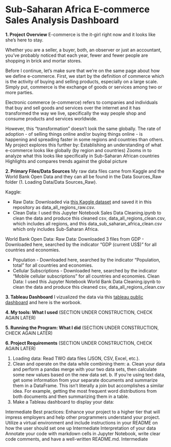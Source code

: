 # Sub-Saharan Africa E-commerce Sales Analysis Dashboard

**1. Project Overview**
E-commerce is the it-girl right now and it looks like she’s here to stay. 

Whether you are a seller, a buyer, both, an observer or just an accountant, you’ve probably noticed that each year, fewer and fewer people are shopping in brick and mortar stores. 

Before I continue, let’s make sure that we’re on the same page about how we define e-commerce. First, we start by the definition of commerce which is the activity of buying and selling products, especially on a large scale. Simply put, commerce is the exchange of goods or services among two or more parties.

Electronic commerce (e-commerce) refers to companies and individuals that buy and sell goods and services over the internet and it has transformed the way we live, specifically the way people shop and consume products and services worldwide. 

However, this “transformation” doesn’t look the same globally. The rate of adoption - of selling things online and/or buying things online - is happening and spreading faster in some regions and countries than others. My project explores this further by: 
Establishing an understanding of what e-commerce looks like globally (by region and countries)
Zooms in to analyze what this looks like specifically in Sub-Saharan African countries 
Highlights and compares trends against the global picture

**2. Primary Files/Data Sources** 
My raw data files came from Kaggle and the World Bank Open Data and they can all be found in the Data Sources_Raw folder (1. Loading Data/Data Sources_Raw). 

Kaggle: 
- Raw Data: Downloaded via [this Kaggle dataset](https://www.kaggle.com/datasets/mysarahmadbhat/sales-data/data) and saved it in this repository as data_all_regions_raw.csv.
- Clean Data: I used this Jupyter Notebook Sales Data Cleaning.ipynb to clean the data and produce this cleaned csv, data_all_regions_clean.csv, which includes all regions, and this data_sub_saharan_africa_clean.csv which only includes Sub-Saharan Africa.

World Bank Open Data: 
Raw Data: Downloaded 3 files from GDP - Downloaded here, searched by the indicator “GDP (current US$)” for all countries and economies.
- Population  - Downloaded here, searched by the indicator “Population, total” for all countries and economies.
- Cellular Subscriptions - Downloaded here, searched by the indicator “Mobile cellular subscriptions” for all countries and economies.
Clean Data: I used this Jupyter Notebook World Bank Data Cleaning.ipynb to clean the data and produce this cleaned csv, data_all_regions_clean.csv

**3. Tableau Dashboard** I vizualized the data via this [tableau public dashboard](https://public.tableau.com/app/profile/roseline.twagiramariya/viz/SalesDataDashboard_done/Dashboard1AllRegions) and here is the worbook. 

**4. My tools: What I used** (SECTION UNDER CONSTRUCTION, CHECK AGAIN LATER)

**5. Running the Program: What I did** (SECTION UNDER CONSTRUCTION, CHECK AGAIN LATER)

**6. Project Requirements** (SECTION UNDER CONSTRUCTION, CHECK AGAIN LATER)

1. Loading data: Read TWO data files (JSON, CSV, Excel, etc.).
2. Clean and operate on the data while combining them:
   a. Clean your data and perform a pandas merge with your two data sets, then calculate some new values based on the new data set.
   b. If you’re using text data, get some information from your separate documents and summarize them in a DataFrame. This isn’t literally a join but accomplishes a similar idea. For example, getting the most frequent word distributions from both documents and then summarizing them in a table.
3. Make a Tableau dashboard to display your data: 



Intermediate
Best practices: Enhance your project to a higher tier that will impress employers and help other programmers understand your project.
Utilize a virtual environment and include instructions in your README on how the user should set one up
Intermediate
Interpretation of your data
Annotate your code with markdown cells in Jupyter Notebook, write clear code comments, and have a well-written README.md. 
Intermediate






